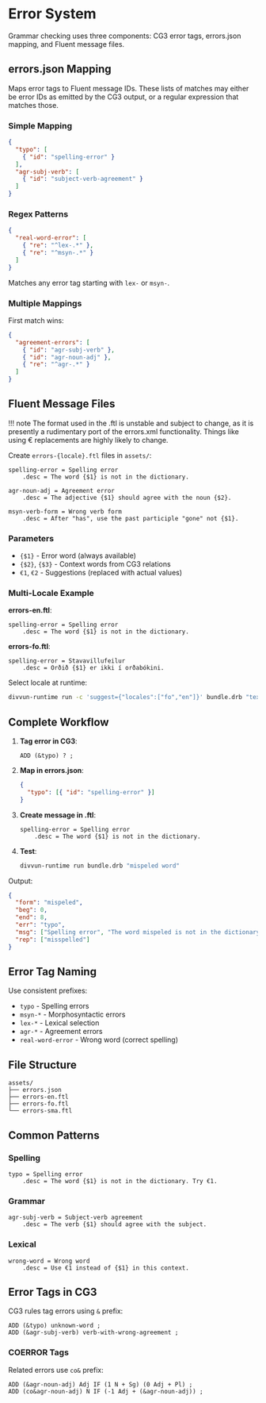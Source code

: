 # Error System

Grammar checking uses three components: CG3 error tags, errors.json mapping, and Fluent message files.

## errors.json Mapping

Maps error tags to Fluent message IDs. These lists of matches may either be error IDs as emitted by the CG3 output, or a regular expression that matches those.

### Simple Mapping

```json
{
  "typo": [
    { "id": "spelling-error" }
  ],
  "agr-subj-verb": [
    { "id": "subject-verb-agreement" }
  ]
}
```

### Regex Patterns

```json
{
  "real-word-error": [
    { "re": "^lex-.*" },
    { "re": "^msyn-.*" }
  ]
}
```

Matches any error tag starting with `lex-` or `msyn-`.

### Multiple Mappings

First match wins:

```json
{
  "agreement-errors": [
    { "id": "agr-subj-verb" },
    { "id": "agr-noun-adj" },
    { "re": "^agr-.*" }
  ]
}
```

## Fluent Message Files

!!! note
    The format used in the .ftl is unstable and subject to change, as it is presently a rudimentary port of the errors.xml functionality. Things like using € replacements are highly likely to change.

Create `errors-{locale}.ftl` files in `assets/`:

```fluent
spelling-error = Spelling error
    .desc = The word {$1} is not in the dictionary.

agr-noun-adj = Agreement error
    .desc = The adjective {$1} should agree with the noun {$2}.

msyn-verb-form = Wrong verb form
    .desc = After "has", use the past participle "gone" not {$1}.
```

### Parameters

- `{$1}` - Error word (always available)
- `{$2}`, `{$3}` - Context words from CG3 relations
- `€1`, `€2` - Suggestions (replaced with actual values)

### Multi-Locale Example

**errors-en.ftl**:
```fluent
spelling-error = Spelling error
    .desc = The word {$1} is not in the dictionary.
```

**errors-fo.ftl**:
```fluent
spelling-error = Stavavillufeilur
    .desc = Orðið {$1} er ikki í orðabókini.
```

Select locale at runtime:
```bash
divvun-runtime run -c 'suggest={"locales":["fo","en"]}' bundle.drb "text"
```

## Complete Workflow

1. **Tag error in CG3**:
   ```cg3
   ADD (&typo) ? ;
   ```

2. **Map in errors.json**:
   ```json
   {
     "typo": [{ "id": "spelling-error" }]
   }
   ```

3. **Create message in .ftl**:
   ```fluent
   spelling-error = Spelling error
       .desc = The word {$1} is not in the dictionary.
   ```

4. **Test**:
   ```bash
   divvun-runtime run bundle.drb "mispeled word"
   ```

Output:
```json
{
  "form": "mispeled",
  "beg": 0,
  "end": 8,
  "err": "typo",
  "msg": ["Spelling error", "The word mispeled is not in the dictionary."],
  "rep": ["misspelled"]
}
```

## Error Tag Naming

Use consistent prefixes:

- `typo` - Spelling errors
- `msyn-*` - Morphosyntactic errors
- `lex-*` - Lexical selection
- `agr-*` - Agreement errors
- `real-word-error` - Wrong word (correct spelling)

## File Structure

```
assets/
├── errors.json
├── errors-en.ftl
├── errors-fo.ftl
└── errors-sma.ftl
```

## Common Patterns

### Spelling

```fluent
typo = Spelling error
    .desc = The word {$1} is not in the dictionary. Try €1.
```

### Grammar

```fluent
agr-subj-verb = Subject-verb agreement
    .desc = The verb {$1} should agree with the subject.
```

### Lexical

```fluent
wrong-word = Wrong word
    .desc = Use €1 instead of {$1} in this context.
```


## Error Tags in CG3

CG3 rules tag errors using `&` prefix:

```cg3
ADD (&typo) unknown-word ;
ADD (&agr-subj-verb) verb-with-wrong-agreement ;
```

### COERROR Tags

Related errors use `co&` prefix:

```cg3
ADD (&agr-noun-adj) Adj IF (1 N + Sg) (0 Adj + Pl) ;
ADD (co&agr-noun-adj) N IF (-1 Adj + (&agr-noun-adj)) ;
```
